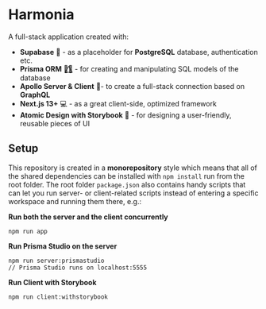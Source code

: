 # Harmonia
A full-stack application created with:

 - **Supabase** 💾 - as a placeholder for **PostgreSQL** database, authentication etc.
 - **Prisma ORM** 🏳️‍🌈⃤  - for creating and manipulating SQL models of the database
 - **Apollo Server & Client** 🚀- to create a full-stack connection based on **GraphQL**
 - **Next.js 13+** 💻 - as a great client-side, optimized framework 
 - **Atomic Design with Storybook** 🎨 - for designing a user-friendly, reusable pieces of UI


## Setup

This repository is created in a **monorepository** style which means that all of the shared dependencies can be installed with `npm install` run from the root folder. The root folder `package.json` also contains handy scripts that can let you run server- or client-related scripts instead of entering a specific workspace and running them there, e.g.:

**Run both the server and the client concurrently**

    npm run app

**Run Prisma Studio on the server**

    npm run server:prismastudio
    // Prisma Studio runs on localhost:5555
  
**Run Client with Storybook**

    npm run client:withstorybook
    


